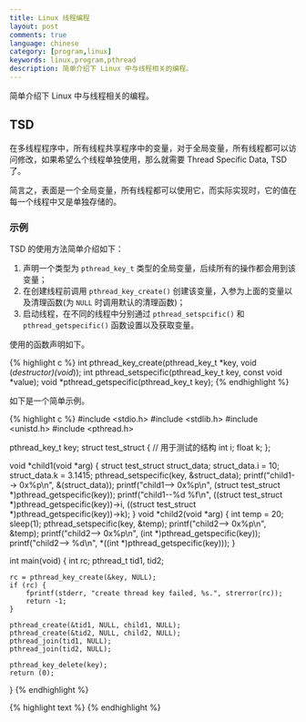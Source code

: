 ```yaml
---
title: Linux 线程编程
layout: post
comments: true
language: chinese
category: [program,linux]
keywords: linux,program,pthread
description: 简单介绍下 Linux 中与线程相关的编程。
---
```


简单介绍下 Linux 中与线程相关的编程。

<!-- more -->

## TSD

在多线程程序中，所有线程共享程序中的变量，对于全局变量，所有线程都可以访问修改，如果希望么个线程单独使用，那么就需要 Thread Specific Data, TSD 了。

简言之，表面是一个全局变量，所有线程都可以使用它，而实际实现时，它的值在每一个线程中又是单独存储的。

### 示例

TSD 的使用方法简单介绍如下：

1. 声明一个类型为 `pthread_key_t` 类型的全局变量，后续所有的操作都会用到该变量；
2. 在创建线程前调用 `pthread_key_create()` 创建该变量，入参为上面的变量以及清理函数(为 `NULL` 时调用默认的清理函数)；
3. 启动线程，在不同的线程中分别通过 `pthread_setspcific()` 和 `pthread_getspecific()` 函数设置以及获取变量。

<!--
TSD的实现详见： https://www.ibm.com/developerworks/cn/linux/thread/posix_threadapi/part2/
-->

使用的函数声明如下。

{% highlight c %}
int pthread_key_create(pthread_key_t *key, void (*destructor)(void*));
int pthread_setspecific(pthread_key_t key, const void *value);
void *pthread_getspecific(pthread_key_t key);
{% endhighlight %}

如下是一个简单示例。

{% highlight c %}
#include <stdio.h>
#include <stdlib.h>
#include <unistd.h>
#include <pthread.h>

pthread_key_t key;
struct test_struct { // 用于测试的结构
    int i;
    float k;
};

void *child1(void *arg)
{
	struct test_struct struct_data;
	struct_data.i = 10;
	struct_data.k = 3.1415;
	pthread_setspecific(key, &struct_data);
	printf("child1--> 0x%p\n", &(struct_data));
	printf("child1--> 0x%p\n", (struct test_struct *)pthread_getspecific(key));
	printf("child1--%d %f\n", ((struct test_struct *)pthread_getspecific(key))->i,
		((struct test_struct *)pthread_getspecific(key))->k);
}
void *child2(void *arg)
{
	int temp = 20;
	sleep(1);
	pthread_setspecific(key, &temp);
	printf("child2--> 0x%p\n", &temp);
	printf("child2--> 0x%p\n", (int *)pthread_getspecific(key));
	printf("child2--> %d\n", *((int *)pthread_getspecific(key)));
}

int main(void)
{
	int rc;
	pthread_t tid1, tid2;

	rc = pthread_key_create(&key, NULL);
	if (rc) {
		fprintf(stderr, "create thread key failed, %s.", strerror(rc));
		return -1;
	}

	pthread_create(&tid1, NULL, child1, NULL);
	pthread_create(&tid2, NULL, child2, NULL);
	pthread_join(tid1, NULL);
	pthread_join(tid2, NULL);

	pthread_key_delete(key);
	return (0);
}
{% endhighlight %}


{% highlight text %}
{% endhighlight %}
